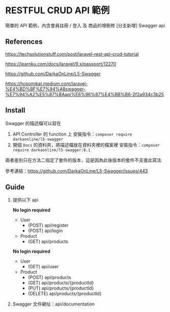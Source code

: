 # RESTFUL CRUD API 範例

簡單的 API 範例，內含會員註冊 / 登入 及 商品的增刪修
[分支新增] Swagger api

## References

https://techsolutionstuff.com/post/laravel-rest-api-crud-tutorial

https://learnku.com/docs/laravel/9.x/passport/12270

https://github.com/DarkaOnLine/L5-Swagger

https://hosomikai.medium.com/laravel-%E4%BD%BF%E7%94%A8swagger-%E7%94%A2%E5%87%BAapi%E6%96%87%E4%BB%B6-2f2a934c3b25

## Install

Swagger 的描述檔可以寫在

1. API Controller 的 function 上
   安裝指令：`composer require darkaonline/l5-swagger`
2. 開個 `Docs` 的資料夾，將描述檔放在資料夾裡的檔案裡
   安裝指令：`composer require darkaonline/l5-swagger:8.1`

兩者差別只在方法二指定了套件的版本，這是因為此後版本的套件不支援此寫法

參考連結：https://github.com/DarkaOnLine/L5-Swagger/issues/443

## Guide

1. 提供以下 api

    **No login required**

    * User
      * (POST) api/register
      * (POST) api/login
    * Product
      * (GET) api/products

    **No login required**

    * User
      * (GET) api/user
    * Product
      * (POST) api/products
      * (GET) api/products/{productId}
      * (PUT) api/products/{productId}
      * (DELETE) api/products/{productId}

2. Swagger 文件網址：api/documentation
